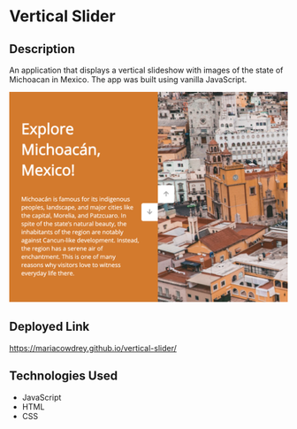 # Vertical Slider

## Description
An application that displays a vertical slideshow with images of the state of Michoacan in Mexico. The app was built using vanilla JavaScript.

![Vertical Slider screenshot](verticalslider.png)

## Deployed Link
https://mariacowdrey.github.io/vertical-slider/

## Technologies Used
* JavaScript
* HTML
* CSS

